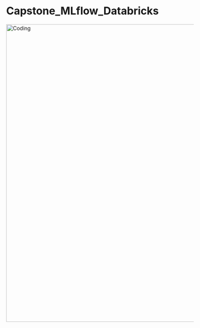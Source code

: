 # Capstone_MLflow_Databricks

<img align="center" alt="Coding" width="800" src="https://miro.medium.com/v2/resize:fit:720/format:webp/1*OVqzvRSNWloHMYCF1EZtqg.png">


